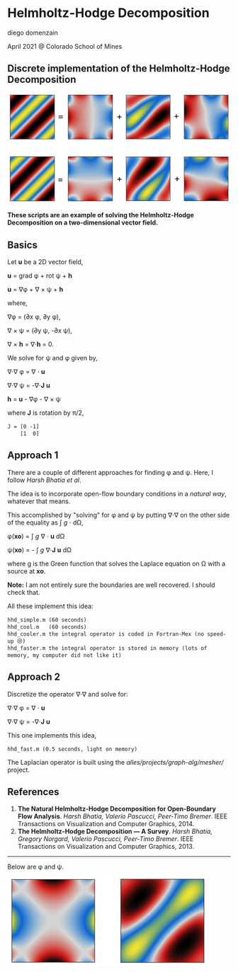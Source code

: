 # Helmholtz-Hodge Decomposition
diego domenzain

April 2021 @ Colorado School of Mines

## Discrete implementation of the Helmholtz-Hodge Decomposition

[![](../pics/hhd.png)](./)

__These scripts are an example of solving the Helmholtz-Hodge Decomposition on a two-dimensional vector field.__

## Basics

Let **u** be a 2D vector field,

**u** = grad φ + rot ψ + **h**

**u** = ∇φ + ∇ × ψ + **h**

where,

∇φ = (∂x φ, ∂y φ),

∇ × ψ = (∂y ψ, -∂x ψ),

∇ × **h** = ∇⋅**h** = 0.

We solve for ψ and φ given by,

∇⋅∇ φ = ∇ ⋅ **u**

∇⋅∇ ψ = -∇⋅**J** **u**

**h** = **u** - ∇φ - ∇ × ψ

where **J** is rotation by π/2,

```
J = [0 -1]
    [1  0]
```

## Approach 1

There are a couple of different approaches for finding φ and ψ. Here, I follow *Harsh Bhatia et al*.

The idea is to incorporate open-flow boundary conditions in a *natural way*, whatever that means.

This accomplished by "solving" for φ and ψ by putting ∇⋅∇ on the other side of the equality as ∫ _g_ ⋅ dΩ,

φ(**xo**) = ∫ _g_ ∇ ⋅ **u** dΩ

ψ(**xo**) = - ∫ _g_ ∇⋅**J** **u** dΩ

where g is the Green function that solves the Laplace equation on Ω with a source at **xo**.

**Note:** I am not entirely sure the boundaries are well recovered. I should check that.

All these implement this idea:
```
hhd_simple.m (60 seconds)
hhd_cool.m   (60 seconds)
hhd_cooler.m the integral operator is coded in Fortran-Mex (no speed-up 😢)
hhd_faster.m the integral operator is stored in memory (lots of memory, my computer did not like it)
``` 

## Approach 2

Discretize the operator ∇⋅∇ and solve for:

∇⋅∇ φ = ∇ ⋅ **u**

∇⋅∇ ψ = -∇⋅**J** **u**

This one implements this idea,
```
hhd_fast.m (0.5 seconds, light on memory)
```
The Laplacian operator is built using the *alles/projects/graph-alg/mesher/* project.

## References
1. **The Natural Helmholtz-Hodge Decomposition for Open-Boundary Flow Analysis**. *Harsh Bhatia, Valerio Pascucci, Peer-Timo Bremer*. IEEE Transactions on Visualization and Computer Graphics, 2014.
1. **The Helmholtz-Hodge Decomposition — A Survey**. *Harsh Bhatia, Gregory Norgard, Valerio Pascucci, Peer-Timo Bremer*. IEEE Transactions on Visualization and Computer Graphics, 2013.

---

Below are φ and ψ.

[![](../pics/hhd-.png)](./)